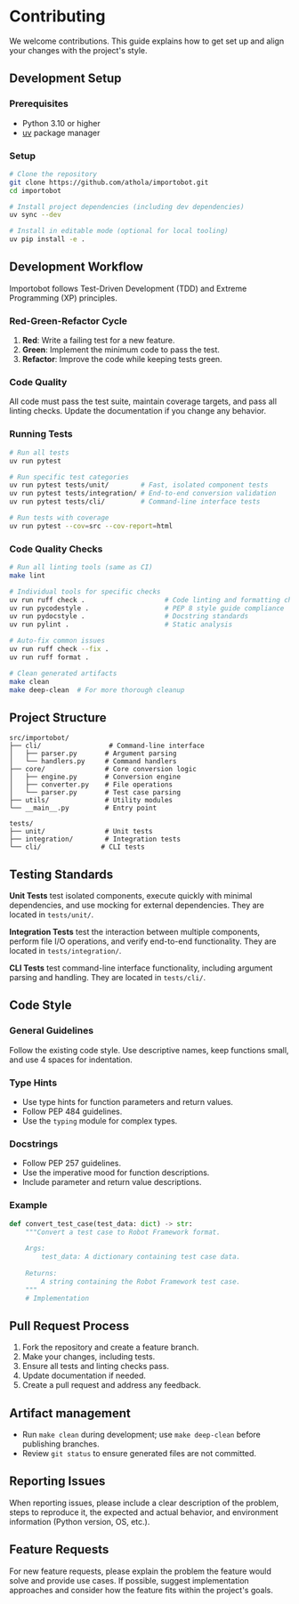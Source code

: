 # Contributing

We welcome contributions. This guide explains how to get set up and align your changes with the project's style.

## Development Setup

### Prerequisites

- Python 3.10 or higher
- [uv](https://github.com/astral-sh/uv) package manager

### Setup

```bash
# Clone the repository
git clone https://github.com/athola/importobot.git
cd importobot

# Install project dependencies (including dev dependencies)
uv sync --dev

# Install in editable mode (optional for local tooling)
uv pip install -e .
```

## Development Workflow

Importobot follows Test-Driven Development (TDD) and Extreme Programming (XP) principles.

### Red-Green-Refactor Cycle

1. **Red**: Write a failing test for a new feature.
2. **Green**: Implement the minimum code to pass the test.
3. **Refactor**: Improve the code while keeping tests green.

### Code Quality

All code must pass the test suite, maintain coverage targets, and pass all linting checks. Update the documentation if you change any behavior.

### Running Tests

```bash
# Run all tests
uv run pytest

# Run specific test categories
uv run pytest tests/unit/        # Fast, isolated component tests
uv run pytest tests/integration/ # End-to-end conversion validation
uv run pytest tests/cli/         # Command-line interface tests

# Run tests with coverage
uv run pytest --cov=src --cov-report=html
```

### Code Quality Checks

```bash
# Run all linting tools (same as CI)
make lint

# Individual tools for specific checks
uv run ruff check .                    # Code linting and formatting checks
uv run pycodestyle .                   # PEP 8 style guide compliance
uv run pydocstyle .                    # Docstring standards
uv run pylint .                        # Static analysis

# Auto-fix common issues
uv run ruff check --fix .
uv run ruff format .

# Clean generated artifacts
make clean
make deep-clean  # For more thorough cleanup
```



## Project Structure

```
src/importobot/
├── cli/                 # Command-line interface
│   ├── parser.py       # Argument parsing
│   └── handlers.py     # Command handlers
├── core/               # Core conversion logic
│   ├── engine.py       # Conversion engine
│   ├── converter.py    # File operations
│   └── parser.py       # Test case parsing
├── utils/              # Utility modules
└── __main__.py         # Entry point

tests/
├── unit/               # Unit tests
├── integration/        # Integration tests
└── cli/               # CLI tests
```

## Testing Standards

**Unit Tests** test isolated components, execute quickly with minimal dependencies, and use mocking for external dependencies. They are located in `tests/unit/`.

**Integration Tests** test the interaction between multiple components, perform file I/O operations, and verify end-to-end functionality. They are located in `tests/integration/`.

**CLI Tests** test command-line interface functionality, including argument parsing and handling. They are located in `tests/cli/`.

## Code Style

### General Guidelines

Follow the existing code style. Use descriptive names, keep functions small, and use 4 spaces for indentation.

### Type Hints
- Use type hints for function parameters and return values.
- Follow PEP 484 guidelines.
- Use the `typing` module for complex types.

### Docstrings
- Follow PEP 257 guidelines.
- Use the imperative mood for function descriptions.
- Include parameter and return value descriptions.

### Example
```python
def convert_test_case(test_data: dict) -> str:
    """Convert a test case to Robot Framework format.
    
    Args:
        test_data: A dictionary containing test case data.
        
    Returns:
        A string containing the Robot Framework test case.
    """
    # Implementation
```

## Pull Request Process

1. Fork the repository and create a feature branch.
2. Make your changes, including tests.
3. Ensure all tests and linting checks pass.
4. Update documentation if needed.
5. Create a pull request and address any feedback.

## Artifact management

- Run `make clean` during development; use `make deep-clean` before publishing branches.
- Review `git status` to ensure generated files are not committed.

## Reporting Issues

When reporting issues, please include a clear description of the problem, steps to reproduce it, the expected and actual behavior, and environment information (Python version, OS, etc.).

## Feature Requests

For new feature requests, please explain the problem the feature would solve and provide use cases. If possible, suggest implementation approaches and consider how the feature fits within the project's goals.
